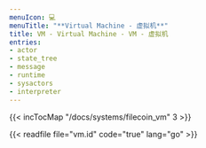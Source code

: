 ```yaml
---
menuIcon: 💻
menuTitle: "**Virtual Machine - 虚拟机**"
title: VM - Virtual Machine - VM - 虚拟机
entries:
- actor
- state_tree
- message
- runtime
- sysactors
- interpreter
---
```


{{< incTocMap "/docs/systems/filecoin_vm" 3 >}}

{{< readfile file="vm.id" code="true" lang="go" >}}
